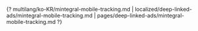 {? multilang/ko-KR/mintegral-mobile-tracking.md | localized/deep-linked-ads/mintegral-mobile-tracking.md | pages/deep-linked-ads/mintegral-mobile-tracking.md ?}
